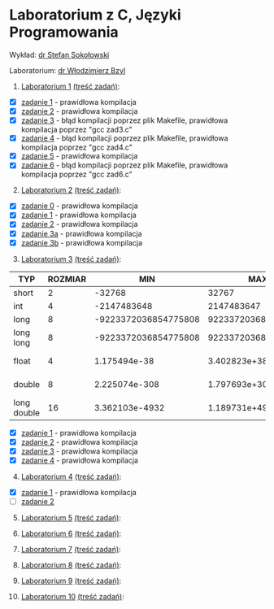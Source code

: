 # Laboratorium z C, Języki Programowania

Wykład: [dr Stefan Sokołowski](http://sigma.ug.edu.pl/~stefan/Dydaktyka/JezProg/)

Laboratorium: [dr Włodzimierz Bzyl](http://wbzyl.inf.ug.edu.pl/c/)

1. [Laboratorium 1](lab1) [(treść zadań)](http://sigma.ug.edu.pl/~stefan/Dydaktyka/JezProg/Slajdy/Labs01/):
  * [x] [zadanie 1](lab1/zad1.c) - prawidłowa kompilacja
  * [x] [zadanie 2](lab1/zad2.c) - prawidłowa kompilacja
  * [x] [zadanie 3](lab1/zad3.c) - błąd kompilacji poprzez plik Makefile, prawidłowa kompilacja poprzez "gcc zad3.c"
  * [x] [zadanie 4](lab1/zad4.c) - błąd kompilacji poprzez plik Makefile, prawidłowa kompilacja poprzez "gcc zad4.c"
  * [x] [zadanie 5](lab1/zad5.c) - prawidłowa kompilacja
  * [x] [zadanie 6](lab1/zad6.c) - błąd kompilacji poprzez plik Makefile, prawidłowa kompilacja poprzez "gcc zad6.c"

2. [Laboratorium 2](lab2) [(treść zadań)](http://sigma.ug.edu.pl/~stefan/Dydaktyka/JezProg/Slajdy/Labs02/):
  * [x] [zadanie 0](lab2/zad0.c) - prawidłowa kompilacja
  * [x] [zadanie 1](lab2/zad1.c) - prawidłowa kompilacja
  * [x] [zadanie 2](lab2/zad2.c) - prawidłowa kompilacja
  * [x] [zadanie 3a](lab2/zad3a.c) - prawidłowa kompilacja
  * [x] [zadanie 3b](lab2/zad3b.c) - prawidłowa kompilacja

3. [Laboratorium 3](lab3) [(treść zadań)](http://sigma.ug.edu.pl/~stefan/Dydaktyka/JezProg/Slajdy/Labs03/):

|        TYP| ROZMIAR|                  MIN|                  MAX|       ZIARNO|  PRECYZJA|
|-----------|--------|---------------------|---------------------|-------------|----------|
|      short|       2|               -32768|                32767|             |          |
|        int|       4|          -2147483648|           2147483647|             |          |
|       long|       8| -9223372036854775808|  9223372036854775807|             |          |
|  long long|       8| -9223372036854775808|  9223372036854775807|             |          |
|      float|       4|         1.175494e-38|         3.402823e+38| 1.192093e-07|         6|
|     double|       8|        2.225074e-308|        1.797693e+308| 2.220446e-16|        15|
|long double|      16|       3.362103e-4932|       1.189731e+4932| 1.084202e-19|        18|
  * [x] [zadanie 1](lab3/zad1.c) - prawidłowa kompilacja
  * [x] [zadanie 2](lab3/zad2.c) - prawidłowa kompilacja
  * [x] [zadanie 3](lab3/zad3.c) - prawidłowa kompilacja
  * [x] [zadanie 4](lab3/zad4.c) - prawidłowa kompilacja

4. [Laboratorium 4](lab4) [(treść zadań)](http://sigma.ug.edu.pl/~stefan/Dydaktyka/JezProg/Slajdy/Labs04/):
  * [x] [zadanie 1](lab4/zad1.c) - prawidłowa kompilacja
  * [ ] [zadanie 2](lab4/zad2.c)

5. [Laboratorium 5](lab5) [(treść zadań)](http://sigma.ug.edu.pl/~stefan/Dydaktyka/JezProg/Slajdy/Labs05/):

6. [Laboratorium 6](lab6) [(treść zadań)](http://sigma.ug.edu.pl/~stefan/Dydaktyka/JezProg/Slajdy/Labs06/):

7. [Laboratorium 7](lab7) [(treść zadań)](http://sigma.ug.edu.pl/~stefan/Dydaktyka/JezProg/Slajdy/Labs07/):

8. [Laboratorium 8](lab8) [(treść zadań)](http://sigma.ug.edu.pl/~stefan/Dydaktyka/JezProg/Slajdy/Labs08/):

9. [Laboratorium 9](lab9) [(treść zadań)](http://sigma.ug.edu.pl/~stefan/Dydaktyka/JezProg/Slajdy/Labs09/):

10. [Laboratorium 10](lab10) [(treść zadań)](http://sigma.ug.edu.pl/~stefan/Dydaktyka/JezProg/Slajdy/Labs10/):
